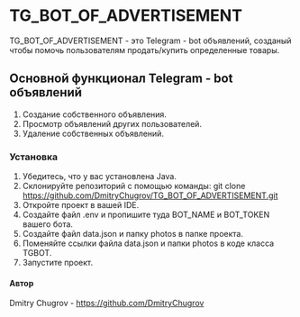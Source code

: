 # TG_BOT_OF_ADVERTISEMENT
TG_BOT_OF_ADVERTISEMENT - это Telegram - bot объявлений, созданый чтобы помочь пользователям продать/купить определенные товары.
## Основной функционал Telegram - bot объявлений
1. Создание собственного объявления.
2. Просмотр объявлений других пользователей.
3. Удаление собственных объявлений.
### Установка
1. Убедитесь, что у вас установлена Java.
2. Склонируйте репозиторий с помощью команды:
 git clone https://github.com/DmitryChugrov/TG_BOT_OF_ADVERTISEMENT.git
3. Откройте проект в вашей IDE.
4. Создайте файл .env и пропишите туда BOT_NAME и BOT_TOKEN вашего бота.
5. Создайте файл data.json и папку photos в папке проекта.
6. Поменяйте ссылки файла data.json и папки photos в коде класса TGBOT.
7. Запустите проект.
#### Автор
Dmitry Chugrov - https://github.com/DmitryChugrov
